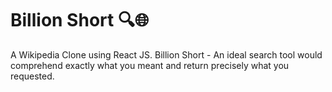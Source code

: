 # Billion Short 🔍🌐
A Wikipedia Clone using React JS.
Billion Short - An ideal search tool would comprehend exactly what you meant and return precisely what you requested.
